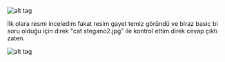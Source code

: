 
![alt tag](https://raw.githubusercontent.com/C10ud-0/ctf/master/hellboundhackers/stega/2/stegano2.jpg)

İlk olara resmi inceledim fakat resim gayet temiz göründü ve biraz basic bi soru olduğu için direk "cat stegano2.jpg" ile kontrol ettim direk cevap çıktı zaten.


![alt tag](https://raw.githubusercontent.com/C10ud-0/ctf/master/hellboundhackers/stega/2/2.png)
